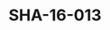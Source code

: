 ---
pid: SHA-16-013
title: SHA-16-013
language: ar
original_label: 
rights: شرحبيل احمد
location_of_original: شرحبيل احمد
photographer_or_studio: 
scanned_from: photograph 10.1 by 15.1
_date: '2001'
location: مصر، القاهرة
description: شرحبيل احمد بالعود وفرقته
additional_notes: 
permission_display: 'yes'
on_server: 'no'
on_website: 'no'
permalink: /photopages/ar/SHA-16-013
layout: photo-page
---